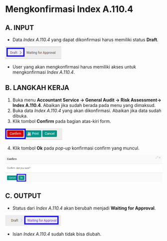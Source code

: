 # Mengkonfirmasi Index A.110.4

## A. INPUT

* Data *Index A.110.4* yang dapat dikonfirmasi harus memiliki status **Draft**.

![](../../../img/index-a1104/status-draft.png)

* User yang akan mengkonfirmasi harus memiliki akses untuk mengkonfirmasi *Index A.110.4*.

## B. LANGKAH KERJA

1. Buka menu **Accountant Service -> General Audit -> Risk Assessment-> Index A.110.4**. Abaikan jika sudah berada pada menu yang dimaksud.
2. Buka data *Index A.110.4* yang akan dikonfirmasi. Abaikan jika data sudah dibuka.
3. Klik tombol **Confirm** pada bagian atas-kiri form.

![](../../../img/index-a1104/tombol-confirm.png)

4. Klik tombol **Ok** pada *pop-up* konfirmasi confirm yang muncul.

![](../../../img/index-a1104/pop-up-konfirmasi-confirm.png)

## C. OUTPUT

* Status dari *Index A.110.4* akan berubah menjadi **Waiting for Approval**.

![](../../../img/index-a1104/status-waiting-for-approval.png)

* Isian *Index A.110.4* sudah tidak bisa diubah.
